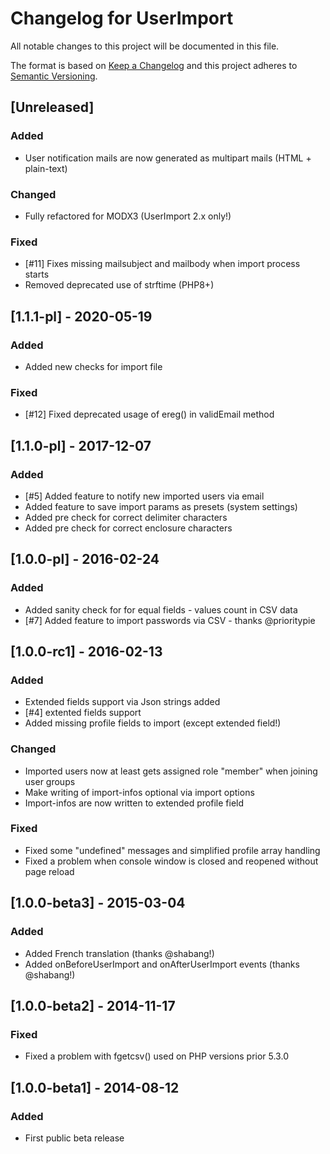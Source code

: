 # Changelog for UserImport
All notable changes to this project will be documented in this file.

The format is based on [Keep a Changelog](http://keepachangelog.com/en/1.0.0/)
and this project adheres to [Semantic Versioning](http://semver.org/spec/v2.0.0.html).

## [Unreleased]
### Added
- User notification mails are now generated as multipart mails (HTML + plain-text)

### Changed
- Fully refactored for MODX3 (UserImport 2.x only!)

### Fixed
- [#11] Fixes missing mailsubject and mailbody when import process starts
- Removed deprecated use of strftime (PHP8+)

## [1.1.1-pl] - 2020-05-19
### Added
- Added new checks for import file

### Fixed
- [#12] Fixed deprecated usage of ereg() in validEmail method

## [1.1.0-pl] - 2017-12-07
### Added
- [#5] Added feature to notify new imported users via email
- Added feature to save import params as presets (system settings)
- Added pre check for correct delimiter characters
- Added pre check for correct enclosure characters

## [1.0.0-pl] - 2016-02-24
### Added
- Added sanity check for for equal fields - values count in CSV data
- [#7] Added feature to import passwords via CSV - thanks @prioritypie

## [1.0.0-rc1] - 2016-02-13
### Added
- Extended fields support via Json strings added
- [#4] extented fields support
- Added missing profile fields to import (except extended field!)

### Changed
- Imported users now at least gets assigned role "member" when joining user groups
- Make writing of import-infos optional via import options
- Import-infos are now written to extended profile field

### Fixed
- Fixed some "undefined" messages and simplified profile array handling
- Fixed a problem when console window is closed and reopened without page reload

## [1.0.0-beta3] - 2015-03-04
### Added
- Added French translation (thanks @shabang!)
- Added onBeforeUserImport and onAfterUserImport events (thanks @shabang!)

## [1.0.0-beta2] - 2014-11-17
### Fixed
- Fixed a problem with fgetcsv() used on PHP versions prior 5.3.0

## [1.0.0-beta1] - 2014-08-12
### Added
- First public beta release
